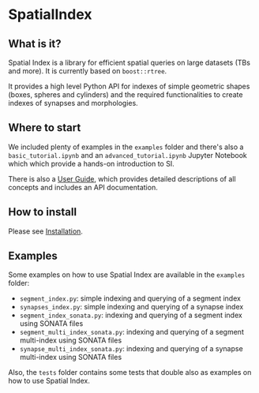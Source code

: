 # SpatialIndex

## What is it?

Spatial Index is a library for efficient spatial queries on large datasets (TBs
and more). It is currently based on `boost::rtree`.

It provides a high level Python API for indexes of simple geometric shapes
(boxes, spheres and cylinders) and the required functionalities to
create indexes of synapses and morphologies.

## Where to start

We included plenty of examples in the `examples` folder and there's also a
`basic_tutorial.ipynb` and an `advanced_tutorial.ipynb` Jupyter Notebook which
which provide a hands-on introduction to SI.

There is also a [User Guide][1], which provides detailed descriptions of all
concepts and includes an API documentation.

[1]: https://bbpteam.epfl.ch/documentation/projects/spatial-index/latest/index.html

## How to install

Please see [Installation][2].

[2]: https://bbpteam.epfl.ch/documentation/projects/spatial-index/latest/installation.html


## Examples

Some examples on how to use Spatial Index are available in the `examples` folder:
- `segment_index.py`: simple indexing and querying of a segment index
- `synapses_index.py`: simple indexing and querying of a synapse index
- `segment_index_sonata.py`: indexing and querying of a segment index using SONATA files
- `segment_multi_index_sonata.py`: indexing and querying of a segment multi-index using SONATA files
- `synapse_multi_index_sonata.py`: indexing and querying of a synapse multi-index using SONATA files

Also, the `tests` folder contains some tests that double also as examples on how to use Spatial Index.

